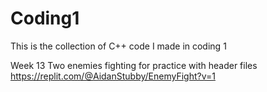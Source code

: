 # Coding1
This is the collection of C++ code I made in coding 1


Week 13 Two enemies fighting for practice with header files https://replit.com/@AidanStubby/EnemyFight?v=1